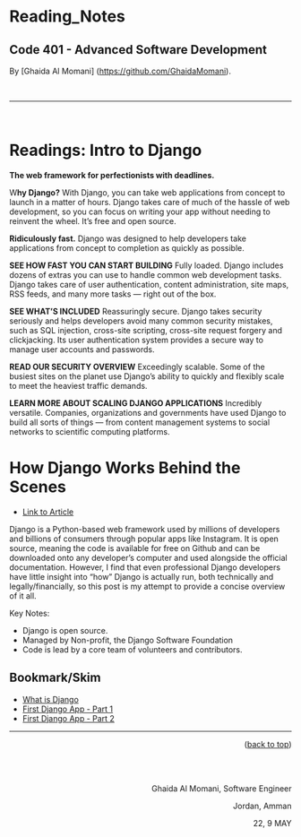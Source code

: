 # Reading_Notes
## Code 401 - Advanced Software Development





By [Ghaida Al Momani] (https://github.com/GhaidaMomani).

<br/>
<hr/>
<br/>

# Readings: Intro to Django

**The web framework for perfectionists with deadlines.**


W**hy Django?**
With Django, you can take web applications from concept to launch in a matter of hours. Django takes care of much of the hassle of web development, so you can focus on writing your app without needing to reinvent the wheel. It’s free and open source.

**Ridiculously fast.**
Django was designed to help developers take applications from concept to completion as quickly as possible.

**SEE HOW FAST YOU CAN START BUILDING**
Fully loaded.
Django includes dozens of extras you can use to handle common web development tasks. Django takes care of user authentication, content administration, site maps, RSS feeds, and many more tasks — right out of the box.

**SEE WHAT’S INCLUDED**
Reassuringly secure.
Django takes security seriously and helps developers avoid many common security mistakes, such as SQL injection, cross-site scripting, cross-site request forgery and clickjacking. Its user authentication system provides a secure way to manage user accounts and passwords.

**READ OUR SECURITY OVERVIEW**
Exceedingly scalable.
Some of the busiest sites on the planet use Django’s ability to quickly and flexibly scale to meet the heaviest traffic demands.

**LEARN MORE ABOUT SCALING DJANGO APPLICATIONS**
Incredibly versatile.
Companies, organizations and governments have used Django to build all sorts of things — from content management systems to social networks to scientific computing platforms.



# How Django Works Behind the Scenes
* [Link to Article](https://wsvincent.com/how-django-works-behind-the-scenes/) 


Django is a Python-based web framework used by millions of developers and billions of consumers through popular apps like Instagram. It is open source, meaning the code is available for free on Github and can be downloaded onto any developer’s computer and used alongside the official documentation. However, I find that even professional Django developers have little insight into “how” Django is actually run, both technically and legally/financially, so this post is my attempt to provide a concise overview of it all.



Key Notes:  
- Django is open source.  
- Managed by Non-profit, the Django Software Foundation  
- Code is lead by a core team of volunteers and contributors.  

## Bookmark/Skim  
* [What is Django](https://developer.mozilla.org/en-US/docs/Learn/Server-side/Django/Introduction)  
* [First Django App - Part 1](https://docs.djangoproject.com/en/3.0/intro/tutorial01/)  
* [First Django App - Part 2](https://docs.djangoproject.com/en/3.0/intro/tutorial02/)   


<hr/>
    <p align="right">(<a href="#top">back to top</a>)</p>



<br/><br/>

<p align="right">Ghaida Al Momani, Software Engineer</p>
<p align="right">Jordan, Amman</p>
  <p align="right">22, 9 MAY</p>